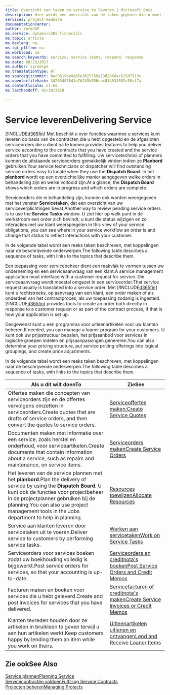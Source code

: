 ```yaml
---
title: Overzicht van taken om service te leveren | Microsoft Docs
description: Hier wordt een overzicht van de taken gegeven die u moet instellen om ervoor te zorgen dat u kwaliteitsservice levert en afspraken met klanten nakomt.
services: project-madeira
documentationcenter: 
author: SorenGP
ms.service: dynamics365-financials
ms.topic: article
ms.devlang: na
ms.tgt_pltfrm: na
ms.workload: na
ms.search.keywords: service, service items, respond, response
ms.date: 08/23/2017
ms.author: sgroespe
ms.translationtype: HT
ms.sourcegitcommit: bec0619be0a65e3625759e13d2866ac615d7513c
ms.openlocfilehash: 34283487641e7b249b556cec834531582c58af7a
ms.contentlocale: nl-be
ms.lasthandoff: 01/30/2018

---
```

# <a name="delivering-service"></a><span data-ttu-id="e69e5-103">Service leveren</span><span class="sxs-lookup"><span data-stu-id="e69e5-103">Delivering Service</span></span>
[!INCLUDE[d365fin](includes/d365fin_md.md)] <span data-ttu-id="e69e5-104">Met  beschikt u over functies waarmee u services kunt leveren op basis van de contracten die u hebt opgesteld en de afgesloten serviceorders die u dient na te komen.</span><span class="sxs-lookup"><span data-stu-id="e69e5-104">provides features to help you deliver service according to the contracts that you have created and the service orders that you have committed to fulfilling.</span></span> <span data-ttu-id="e69e5-105">Uw servicetechnici of planners kunnen de uitstaande serviceorders gemakkelijk vinden indien ze **Planbord** gebruiken.</span><span class="sxs-lookup"><span data-stu-id="e69e5-105">Your service technicians or dispatcher will find outstanding service orders easy to locate when they use the **Dispatch Board**.</span></span> <span data-ttu-id="e69e5-106">In het **planbord** wordt op een overzichtelijke manier aangegeven welke orders in behandeling zijn en welke voltooid zijn.</span><span class="sxs-lookup"><span data-stu-id="e69e5-106">At a glance, the **Dispatch Board** shows which orders are in progress and which orders are complete.</span></span>  
  
<span data-ttu-id="e69e5-107">Serviceorders die in behandeling zijn, kunnen ook worden weergegeven met het venster **Servicetaken**, dat een overzicht van uw serviceverplichtingen bevat.</span><span class="sxs-lookup"><span data-stu-id="e69e5-107">Another way to review pending service orders is to use the **Service Tasks** window.</span></span> <span data-ttu-id="e69e5-108">U ziet hier op welk punt in de werkstroom een order zich bevindt; u kunt die status wijzigen en zo interacties met uw klant weerspiegelen.</span><span class="sxs-lookup"><span data-stu-id="e69e5-108">In this view of your service obligations, you can see where in your service workflow an order is and change that status to reflect interactions with your customer.</span></span>  
  
<span data-ttu-id="e69e5-109">In de volgende tabel wordt een reeks taken beschreven, met koppelingen naar de beschrijvende onderwerpen.</span><span class="sxs-lookup"><span data-stu-id="e69e5-109">The following table describes a sequence of tasks, with links to the topics that describe them.</span></span>   

<span data-ttu-id="e69e5-110">Een toepassing voor servicebeheer dient een raakvlak te vormen tussen uw onderneming en een serviceaanvraag van een klant.</span><span class="sxs-lookup"><span data-stu-id="e69e5-110">A service management application must interface with a customer request for service.</span></span> <span data-ttu-id="e69e5-111">Die serviceaanvraag wordt meestal omgezet in een serviceorder.</span><span class="sxs-lookup"><span data-stu-id="e69e5-111">That service request usually is translated into a service order.</span></span> <span data-ttu-id="e69e5-112">Met [!INCLUDE[d365fin](includes/d365fin_md.md)] kunt u rechtstreeks, op aanvraag van een klant, een order maken of als onderdeel van het contractproces, als uw toepassing zodanig is ingesteld.</span><span class="sxs-lookup"><span data-stu-id="e69e5-112">[!INCLUDE[d365fin](includes/d365fin_md.md)] provides tools to create an order both directly in response to a customer request or as part of the contract process, if that is how your application is set up.</span></span>  
  
<span data-ttu-id="e69e5-113">Desgewenst kunt u een programma voor uitleenartikelen voor uw klanten beheren.</span><span class="sxs-lookup"><span data-stu-id="e69e5-113">If needed, you can manage a loaner program for your customers.</span></span> <span data-ttu-id="e69e5-114">U kunt ook uw prijsstructuur bepalen, het prijsaanbod voor services in logische groepen indelen en prijsaanpassingen genereren.</span><span class="sxs-lookup"><span data-stu-id="e69e5-114">You can also determine your pricing structure, put service pricing offerings into logical groupings, and create price adjustments.</span></span>  
  
<span data-ttu-id="e69e5-115">In de volgende tabel wordt een reeks taken beschreven, met koppelingen naar de beschrijvende onderwerpen.</span><span class="sxs-lookup"><span data-stu-id="e69e5-115">The following table describes a sequence of tasks, with links to the topics that describe them.</span></span>   
  
|<span data-ttu-id="e69e5-116">**Als u dit wilt doen**</span><span class="sxs-lookup"><span data-stu-id="e69e5-116">**To**</span></span>|<span data-ttu-id="e69e5-117">**Zie**</span><span class="sxs-lookup"><span data-stu-id="e69e5-117">**See**</span></span>|  
|------------|-------------|  
|<span data-ttu-id="e69e5-118">Offertes maken die concepten van serviceorders zijn en de offertes vervolgens omzetten in serviceorders.</span><span class="sxs-lookup"><span data-stu-id="e69e5-118">Create quotes that are drafts of service orders, and then convert the quotes to service orders.</span></span>|[<span data-ttu-id="e69e5-119">Serviceoffertes maken:</span><span class="sxs-lookup"><span data-stu-id="e69e5-119">Create Service Quotes</span></span>](service-how-to-create-service-quotes.md)|
|<span data-ttu-id="e69e5-120">Documenten maken met informatie over een service, zoals herstel en onderhoud, voor serviceartikelen.</span><span class="sxs-lookup"><span data-stu-id="e69e5-120">Create documents that contain information about a service, such as repairs and maintenance, on service items.</span></span>|[<span data-ttu-id="e69e5-121">Serviceorders maken</span><span class="sxs-lookup"><span data-stu-id="e69e5-121">Create Service Orders</span></span>](service-how-to-create-service-orders.md)|
|<span data-ttu-id="e69e5-122">Het leveren van de service plannen met het **planbord**.</span><span class="sxs-lookup"><span data-stu-id="e69e5-122">Plan the delivery of service by using the **Dispatch Board**.</span></span> <span data-ttu-id="e69e5-123">U kunt ook de functies voor projectbeheer in de projectplanner gebruiken bij de planning.</span><span class="sxs-lookup"><span data-stu-id="e69e5-123">You can also use project management tools in the Jobs department to help in planning.</span></span>|[<span data-ttu-id="e69e5-124">Resources toewijzen</span><span class="sxs-lookup"><span data-stu-id="e69e5-124">Allocate Resources</span></span>](service-how-to-allocate-resources.md)|  
|<span data-ttu-id="e69e5-125">Service aan klanten leveren door servicetaken uit te voeren.</span><span class="sxs-lookup"><span data-stu-id="e69e5-125">Deliver service to customers by performing service tasks.</span></span>|[<span data-ttu-id="e69e5-126">Werken aan servicetaken</span><span class="sxs-lookup"><span data-stu-id="e69e5-126">Work on Service Tasks</span></span>](service-how-to-work-on-service-tasks.md)|  
|<span data-ttu-id="e69e5-127">Serviceorders voor services boeken zodat uw boekhouding volledig is bijgewerkt.</span><span class="sxs-lookup"><span data-stu-id="e69e5-127">Post service orders for services, so that your accounting is up-to-date.</span></span>|[<span data-ttu-id="e69e5-128">Serviceorders en creditnota's boeken</span><span class="sxs-lookup"><span data-stu-id="e69e5-128">Post Service Orders and Credit Memos</span></span>](service-how-to-post-service-orders.md)|  
|<span data-ttu-id="e69e5-129">Facturen maken en boeken voor services die u hebt geleverd.</span><span class="sxs-lookup"><span data-stu-id="e69e5-129">Create and post invoices for services that you have delivered.</span></span>|[<span data-ttu-id="e69e5-130">Servicefacturen of creditnota's maken</span><span class="sxs-lookup"><span data-stu-id="e69e5-130">Create Service Invoices or Credit Memos</span></span>](service-how-create-invoices.md)|  
|<span data-ttu-id="e69e5-131">Klanten tevreden houden door ze artikelen in bruikleen te geven terwijl u aan hun artikelen werkt.</span><span class="sxs-lookup"><span data-stu-id="e69e5-131">Keep customers happy by lending them an item while you work on theirs.</span></span>| [<span data-ttu-id="e69e5-132">Uitleenartikelen uitlenen en ontvangen</span><span class="sxs-lookup"><span data-stu-id="e69e5-132">Lend and Receive Loaner Items</span></span>](service-how-to-lend-receive-loaners.md)|
  
## <a name="see-also"></a><span data-ttu-id="e69e5-133">Zie ook</span><span class="sxs-lookup"><span data-stu-id="e69e5-133">See Also</span></span>  
[<span data-ttu-id="e69e5-134">Service plannen</span><span class="sxs-lookup"><span data-stu-id="e69e5-134">Planning Service</span></span>](service-plan-service.md)  
[<span data-ttu-id="e69e5-135">Servicecontracten voldoen</span><span class="sxs-lookup"><span data-stu-id="e69e5-135">Fulfilling Service Contracts</span></span>](service-fulfill-service-contracts.md)  
[<span data-ttu-id="e69e5-136">Projecten beheren</span><span class="sxs-lookup"><span data-stu-id="e69e5-136">Managing Projects</span></span>](projects-manage-projects.md)  

